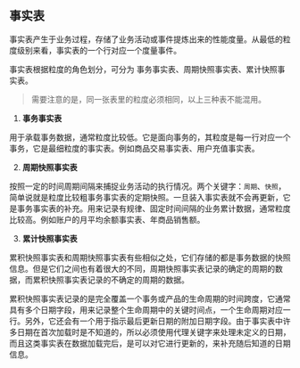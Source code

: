 ## 事实表

事实表产生于业务过程，存储了业务活动或事件提炼出来的性能度量。从最低的粒度级别来看，事实表的一个行对应一个度量事件。

事实表根据粒度的角色划分，可分为 事务事实表、周期快照事实表、累计快照事实表。

> 需要注意的是，同一张表里的粒度必须相同，以上三种表不能混用。

1. **事务事实表**

用于承载事务数据，通常粒度比较低。它是面向事务的，其粒度是每一行对应一个事务，它是最细粒度的事实表。例如商品交易事实表、用户充值事实表。

2. **周期快照事实表**

按照一定的时间周期间隔来捕捉业务活动的执行情况。两个关键字：`周期`、`快照`，简单说就是粒度比较粗事务事实表的定期快照。一旦装入事实表就不会再更新，它是事务事实表的补充。用来记录有规律、固定时间间隔的业务累计数据，通常粒度比较高。例如账户的月平均余额事实表、年商品销售额。

3. **累计快照事实表**

累积快照事实表和周期快照事实表有些相似之处，它们存储的都是事务数据的快照信息。但是它们之间也有着很大的不同，周期快照事实表记录的确定的周期的数据，而累积快照事实表记录的不确定的周期的数据。

累积快照事实表记录的是完全覆盖一个事务或产品的生命周期的时间跨度，它通常具有多个日期字段，用来记录整个生命周期中的关键时间点，一个生命周期对应一行。另外，它还会有一个用于指示最后更新日期的附加日期字段。由于事实表中许多日期在首次加载时是不知道的，所以必须使用代理关键字来处理未定义的日期，而且这类事实表在数据加载完后，是可以对它进行更新的，来补充随后知道的日期信息。
